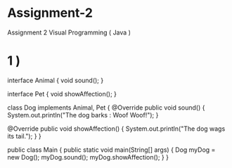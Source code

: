 # Assignment-2
Assignment 2 Visual Programming ( Java ) 

# 1 )
interface Animal 
{
  void sound();
}

interface Pet 
{
  void showAffection();
}

class Dog implements Animal, Pet 
{
  @Override
  public void sound() {
      System.out.println("The dog barks : Woof Woof!");
  }

  @Override
  public void showAffection() 
  {
      System.out.println("The dog wags its tail.");
  }
}

public class Main 
{
  public static void main(String[] args) {
      Dog myDog = new Dog();
      myDog.sound();
      myDog.showAffection();
  }
}
